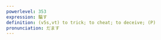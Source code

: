 ```yaml
---
powerlevel: 353
expression: 騙す
definition: (v5s,vt) to trick; to cheat; to deceive; (P)
pronunciation: だます
---
```

